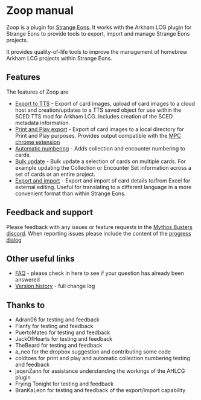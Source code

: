 # Zoop manual

Zoop is a plugin for [Strange Eons](https://cgjennings.ca/eons/). It works with the Arkham LCG plugin for Strange Eons to provide tools to export, import and manage Strange Eons projects.

It provides quality-of-life tools to improve the management of homebrew Arkham LCG projects within Strange Eons.

## Features

The features of Zoop are

- [Export to TTS](tts/TtsExport.md) - Export of card images, upload of card images to a cloud host and creation/updates to a TTS saved object for use within the SCED TTS mod for Arkham LCG. Includes creation of the SCED metadata information.
- [Print and Play export](printandplay/PrintAndPlay.md) - Export of card images to a local directory for Print and Play purposes. Provides output compatible with the [MPC chrome extension](https://chromewebstore.google.com/detail/mpc-project-helper/oigcfklkajlgkeblpngmbgjniiejabko?hl=en-GB&pli=1)
- [Automatic numbering](automaticnumbering/AutomaticNumbering.md) - Adds collection and encounter numbering to cards.
- [Bulk update](bulkupdate/BulkUpdate.md) - Bulk update a selection of cards on multiple cards. For example updating the Collection or Encounter Set information across a set of cards or an entire project.
- [Export and import](exportimport/ExportImport.md) - Export and import of card details to/from Excel for external editing. Useful for translating to a different language in a more convenient format than within Strange Eons. 

## Feedback and support

Please feedback with any issues or feature requests in the [Mythos Busters discord](https://discord.com/channels/225349059689447425/1194309326291075204). When reporting issues please include the content of the [progress dialog](shared/progressdialog/ProgressDialog.md)

## Other useful links

- [FAQ](FAQ) - please check in here to see if your question has already been answered
- [Version history](VersionHistory.md) - full change log

## Thanks to

- Adran06 for testing and feedback
- Flanfy for testing and feedback
- PuertoMateo for testing and feedback
- JackOfHearts for testing and feedback
- TheBeard for testing and feedback
- a_neo for the dropbox suggestion and contributing some code
- coldtoes for print and play and automatic collection numbering testing and feedback
- jaqenZann for assistance understanding the workings of the AHLCG plugin
- Frying Tonight for testing and feedback
- BranKaLeon for testing and feedback of the export/import capability
